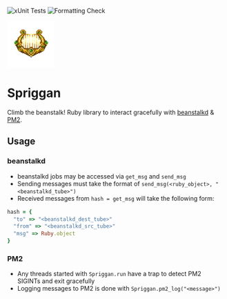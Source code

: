 ![xUnit Tests](https://github.com/Ifiht/Spriggan/actions/workflows/ruby.yml/badge.svg)
![Formatting Check](https://github.com/Ifiht/Spriggan/actions/workflows/syntax.yml/badge.svg)

<img src="https://raw.githubusercontent.com/Ifiht/Spriggan/main/resources/dhl4_harp_by_Rasgar.png" width="109" height="109">

# Spriggan
Climb the beanstalk! Ruby library to interact gracefully with [beanstalkd](https://github.com/beanstalkd/beanstalkd) & [PM2](https://github.com/Unitech/pm2).

## Usage
### beanstalkd
- beanstalkd jobs may be accessed via `get_msg` and `send_msg`
- Sending messages must take the format of `send_msg(<ruby_object>, "<beanstalkd_tube>")`
- Received messages from `hash = get_msg` will take the following form:
```ruby
hash = {
  "to" => "<beanstalkd_dest_tube>"
  "from" => "<beanstalkd_src_tube>"
  "msg" => Ruby.object
}
```
### PM2
- Any threads started with `Spriggan.run` have a trap to detect PM2 SIGINTs and exit gracefully
- Logging messages to PM2 is done with `Spriggan.pm2_log("<message>")`
